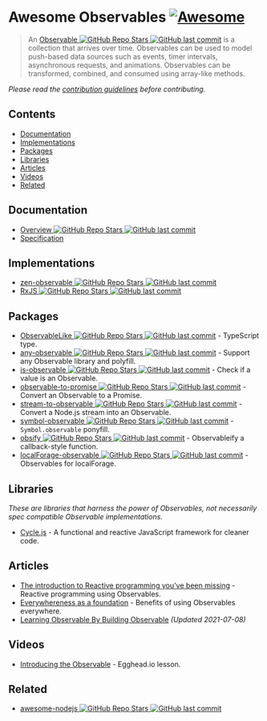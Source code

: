 # Awesome Observables [![Awesome](https://awesome.re/badge.svg)](https://awesome.re)

> An [Observable ![GitHub Repo Stars](https://img.shields.io/github/stars/zenparsing/es-observable) ![GitHub last commit](https://img.shields.io/github/last-commit/zenparsing/es-observable)](https://github.com/zenparsing/es-observable) is a collection that arrives over time. Observables can be used to model push-based data sources such as events, timer intervals, asynchronous requests, and animations. Observables can be transformed, combined, and consumed using array-like methods.

*Please read the [contribution guidelines](contributing.md) before contributing.*

## Contents

- [Documentation](#documentation)
- [Implementations](#implementations)
- [Packages](#packages)
- [Libraries](#libraries)
- [Articles](#articles)
- [Videos](#videos)
- [Related](#related)

## Documentation

- [Overview ![GitHub Repo Stars](https://img.shields.io/github/stars/tc39/proposal-observable) ![GitHub last commit](https://img.shields.io/github/last-commit/tc39/proposal-observable)](https://github.com/tc39/proposal-observable)
- [Specification](https://tc39.github.io/proposal-observable/)

## Implementations

- [zen-observable ![GitHub Repo Stars](https://img.shields.io/github/stars/zenparsing/zen-observable) ![GitHub last commit](https://img.shields.io/github/last-commit/zenparsing/zen-observable)](https://github.com/zenparsing/zen-observable)
- [RxJS ![GitHub Repo Stars](https://img.shields.io/github/stars/ReactiveX/RxJS) ![GitHub last commit](https://img.shields.io/github/last-commit/ReactiveX/RxJS)](https://github.com/ReactiveX/RxJS)

## Packages

- [ObservableLike ![GitHub Repo Stars](https://img.shields.io/github/stars/sindresorhus/type-fest) ![GitHub last commit](https://img.shields.io/github/last-commit/sindresorhus/type-fest)](https://github.com/sindresorhus/type-fest/blob/main/source/observable-like.d.ts) - TypeScript type.
- [any-observable ![GitHub Repo Stars](https://img.shields.io/github/stars/sindresorhus/any-observable) ![GitHub last commit](https://img.shields.io/github/last-commit/sindresorhus/any-observable)](https://github.com/sindresorhus/any-observable) - Support any Observable library and polyfill.
- [is-observable ![GitHub Repo Stars](https://img.shields.io/github/stars/sindresorhus/is-observable) ![GitHub last commit](https://img.shields.io/github/last-commit/sindresorhus/is-observable)](https://github.com/sindresorhus/is-observable) - Check if a value is an Observable.
- [observable-to-promise ![GitHub Repo Stars](https://img.shields.io/github/stars/sindresorhus/observable-to-promise) ![GitHub last commit](https://img.shields.io/github/last-commit/sindresorhus/observable-to-promise)](https://github.com/sindresorhus/observable-to-promise) - Convert an Observable to a Promise.
- [stream-to-observable ![GitHub Repo Stars](https://img.shields.io/github/stars/jamestalmage/stream-to-observable) ![GitHub last commit](https://img.shields.io/github/last-commit/jamestalmage/stream-to-observable)](https://github.com/jamestalmage/stream-to-observable) - Convert a Node.js stream into an Observable.
- [symbol-observable ![GitHub Repo Stars](https://img.shields.io/github/stars/blesh/symbol-observable) ![GitHub last commit](https://img.shields.io/github/last-commit/blesh/symbol-observable)](https://github.com/blesh/symbol-observable) - `Symbol.observable` ponyfill.
- [obsify ![GitHub Repo Stars](https://img.shields.io/github/stars/samverschueren/obsify) ![GitHub last commit](https://img.shields.io/github/last-commit/samverschueren/obsify)](https://github.com/samverschueren/obsify) - Observableify a callback-style function.
- [localForage-observable ![GitHub Repo Stars](https://img.shields.io/github/stars/thgreasi/localForage-observable) ![GitHub last commit](https://img.shields.io/github/last-commit/thgreasi/localForage-observable)](https://github.com/thgreasi/localForage-observable) - Observables for localForage.

## Libraries

*These are libraries that harness the power of Observables, not necessarily spec compatible Observable implementations.*

- [Cycle.js](http://cycle.js.org) - A functional and reactive JavaScript framework for cleaner code.

## Articles

- [The introduction to Reactive programming you've been missing](https://gist.github.com/staltz/868e7e9bc2a7b8c1f754) - Reactive programming using Observables.
- [Everywhereness as a foundation](http://staltz.com/everywhereness-as-a-foundation.html) - Benefits of using Observables everywhere.
- [Learning Observable By Building Observable](https://benlesh.com/posts/learning-observable-by-building-observable/) *(Updated 2021-07-08)*

## Videos

- [Introducing the Observable](https://egghead.io/lessons/javascript-introducing-the-observable) - Egghead.io lesson.

## Related

- [awesome-nodejs ![GitHub Repo Stars](https://img.shields.io/github/stars/sindresorhus/awesome-nodejs) ![GitHub last commit](https://img.shields.io/github/last-commit/sindresorhus/awesome-nodejs)](https://github.com/sindresorhus/awesome-nodejs)
